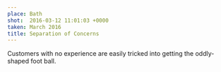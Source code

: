 ```yaml
---
place: Bath
shot:  2016-03-12 11:01:03 +0000
taken: March 2016
title: Separation of Concerns
---
```


Customers with no experience are easily tricked into getting the oddly-shaped foot ball.
